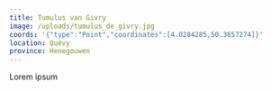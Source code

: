 ```yaml
---
title: Tumulus van Givry
image: /uploads/tumulus_de_givry.jpg
coords: '{"type":"Point","coordinates":[4.0284285,50.3657274]}'
location: Quévy
province: Henegouwen
---
```

Lorem ipsum